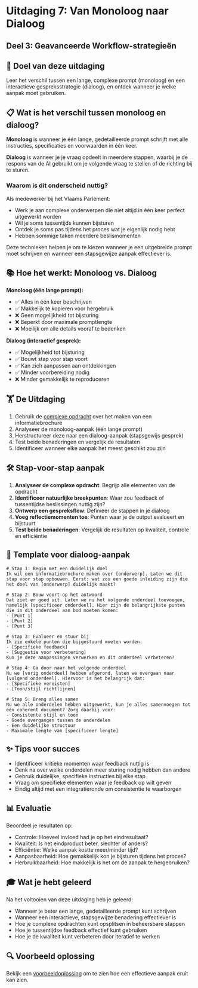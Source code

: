 # Uitdaging 7: Van Monoloog naar Dialoog
## Deel 3: Geavanceerde Workflow-strategieën

## 🎯 Doel van deze uitdaging

Leer het verschil tussen een lange, complexe prompt (monoloog) en een interactieve gespreksstrategie (dialoog), en ontdek wanneer je welke aanpak moet gebruiken.

## 📋 Wat is het verschil tussen monoloog en dialoog?

**Monoloog** is wanneer je één lange, gedetailleerde prompt schrijft met alle instructies, specificaties en voorwaarden in één keer.

**Dialoog** is wanneer je je vraag opdeelt in meerdere stappen, waarbij je de respons van de AI gebruikt om je volgende vraag te stellen of de richting bij te sturen.

### Waarom is dit onderscheid nuttig?

Als medewerker bij het Vlaams Parlement:
- Werk je aan complexe onderwerpen die niet altijd in één keer perfect uitgewerkt worden
- Wil je soms tussentijds kunnen bijsturen
- Ontdek je soms pas tijdens het proces wat je eigenlijk nodig hebt
- Hebben sommige taken meerdere beslismomenten

Deze technieken helpen je om te kiezen wanneer je een uitgebreide prompt moet schrijven en wanneer een stapsgewijze aanpak effectiever is.

## 📚 Hoe het werkt: Monoloog vs. Dialoog

**Monoloog (één lange prompt):**
- ✅ Alles in één keer beschrijven
- ✅ Makkelijk te kopiëren voor hergebruik
- ❌ Geen mogelijkheid tot bijsturing
- ❌ Beperkt door maximale promptlengte
- ❌ Moeilijk om alle details vooraf te bedenken

**Dialoog (interactief gesprek):**
- ✅ Mogelijkheid tot bijsturing
- ✅ Bouwt stap voor stap voort
- ✅ Kan zich aanpassen aan ontdekkingen
- ✅ Minder voorbereiding nodig
- ❌ Minder gemakkelijk te reproduceren

## 🏋️ De Uitdaging

1. Gebruik de [complexe opdracht](./voorbeelddata.md) over het maken van een informatiebrochure
2. Analyseer de monoloog-aanpak (één lange prompt)
3. Herstructureer deze naar een dialoog-aanpak (stapsgewijs gesprek)
4. Test beide benaderingen en vergelijk de resultaten
5. Identificeer wanneer elke aanpak het meest geschikt zou zijn

## 🛠️ Stap-voor-stap aanpak

1. **Analyseer de complexe opdracht**: Begrijp alle elementen van de opdracht
2. **Identificeer natuurlijke breekpunten**: Waar zou feedback of tussentijdse beslissingen nuttig zijn?
3. **Ontwerp een gespreksflow**: Definieer de stappen in je dialoog
4. **Voeg reflectiemomenten toe**: Punten waar je de output evalueert en bijstuurt
5. **Test beide benaderingen**: Vergelijk de resultaten op kwaliteit, controle en efficiëntie

## 📝 Template voor dialoog-aanpak

```
# Stap 1: Begin met een duidelijk doel
Ik wil een informatiebrochure maken over [onderwerp]. Laten we dit stap voor stap opbouwen. Eerst: wat zou een goede inleiding zijn die het doel van [onderwerp] duidelijk maakt?

# Stap 2: Bouw voort op het antwoord
Dat ziet er goed uit. Laten we nu het volgende onderdeel toevoegen, namelijk [specificeer onderdeel]. Hier zijn de belangrijkste punten die in dit onderdeel aan bod moeten komen:
- [Punt 1]
- [Punt 2]
- [Punt 3]

# Stap 3: Evalueer en stuur bij
Ik zie enkele punten die bijgestuurd moeten worden:
- [Specifieke feedback]
- [Suggestie voor verbetering]
Kun je deze aanpassingen verwerken en dit onderdeel verbeteren?

# Stap 4: Ga door naar het volgende onderdeel
Nu we [vorig onderdeel] hebben afgerond, laten we overgaan naar [volgend onderdeel]. Hiervoor is het belangrijk dat:
- [Specifieke vereisten]
- [Toon/stijl richtlijnen]

# Stap 5: Breng alles samen
Nu we alle onderdelen hebben uitgewerkt, kun je alles samenvoegen tot één coherent document? Zorg daarbij voor:
- Consistente stijl en toon
- Goede overgangen tussen de onderdelen
- Een duidelijke structuur
- Maximale lengte van [specificeer lengte]
```

## ✨ Tips voor succes

- Identificeer kritieke momenten waar feedback nuttig is
- Denk na over welke onderdelen meer sturing nodig hebben dan andere
- Gebruik duidelijke, specifieke instructies bij elke stap
- Vraag om specifieke elementen waar je feedback op wilt geven
- Eindig altijd met een integratieronde om consistentie te waarborgen

## 📊 Evaluatie

Beoordeel je resultaten op:
- Controle: Hoeveel invloed had je op het eindresultaat?
- Kwaliteit: Is het eindproduct beter, slechter of anders?
- Efficiëntie: Welke aanpak kostte meer/minder tijd?
- Aanpasbaarheid: Hoe gemakkelijk kon je bijsturen tijdens het proces?
- Herbruikbaarheid: Hoe makkelijk is het om de aanpak te hergebruiken?

## 🎓 Wat je hebt geleerd

Na het voltooien van deze uitdaging heb je geleerd:
- Wanneer je beter een lange, gedetailleerde prompt kunt schrijven
- Wanneer een interactieve, stapsgewijze benadering effectiever is
- Hoe je complexe opdrachten kunt opsplitsen in beheersbare stappen
- Hoe je tussentijdse feedback effectief kunt gebruiken
- Hoe je de kwaliteit kunt verbeteren door iteratief te werken

## 🔍 Voorbeeld oplossing

Bekijk een [voorbeeldoplossing](./voorbeeldoplossing.md) om te zien hoe een effectieve aanpak eruit kan zien.